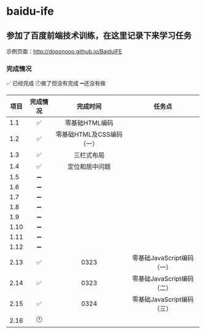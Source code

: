 # baidu-ife
参加了百度前端技术训练，在这里记录下来学习任务
------
示例页面：<http://dooonooo.github.io/BaiduIFE>

### 完成情况

:white_check_mark: 已经完成
:clock12:做了但没有完成
:heavy_minus_sign:还没有做

| 项目| 完成情况   |  完成时间  |任务点|
| --------| :-----:  | :----:  |:----: |
|1.1|:white_check_mark:|零基础HTML编码|||
|1.2|:white_check_mark:|零基础HTML及CSS编码（一）|
|1.3|:white_check_mark:|三栏式布局|
|1.4|:white_check_mark:|定位和居中问题|
|1.5|:heavy_minus_sign:||
|1.6|:heavy_minus_sign:||
|1.7|:heavy_minus_sign:||
|1.8|:heavy_minus_sign:||
|1.9|:heavy_minus_sign:||
|1.10|:heavy_minus_sign:||
|1.11|:heavy_minus_sign:||
|1.12|:heavy_minus_sign:||
|2.13|:white_check_mark:|0323|零基础JavaScript编码（一）|
|2.14|:white_check_mark:|0323|零基础JavaScript编码（二）|
|2.15|:white_check_mark:|0324|零基础JavaScript编码（三）|
|2.16|:clock12:|||
